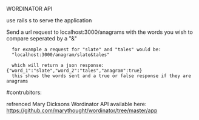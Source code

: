 WORDINATOR API

  use rails s to serve the application

  Send a url request to localhost:3000/anagrams with the words you wish to compare seperated by a "&"

      for example a request for "slate" and "tales" would be:
      "localhost:3000/anagram/slate&tales"

      which will return a json response: {"word_1":"slate","word_2":"tales","anagram":true}
      this shows the words sent and a true or false response if they are anagrams

#contrubitors:

  refrenced Mary Dicksons Wordinator API available here: https://github.com/marythought/wordinator/tree/master/app
